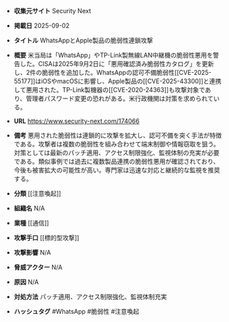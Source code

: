 - **収集元サイト**
Security Next

- **掲載日**
2025-09-02

- **タイトル**
WhatsAppとApple製品の脆弱性連鎖攻撃

- **概要**
米当局は「WhatsApp」やTP-Link製無線LAN中継機の脆弱性悪用を警告した。CISAは2025年9月2日に「悪用確認済み脆弱性カタログ」を更新し、2件の脆弱性を追加した。WhatsAppの認可不備脆弱性[[CVE-2025-55177]]はiOSやmacOSに影響し、Apple製品の[[CVE-2025-43300]]と連携して悪用された。TP-Link製機器の[[CVE-2020-24363]]も攻撃対象であり、管理者パスワード変更の恐れがある。米行政機関は対策を求められている。

- **URL**
https://www.security-next.com/174066

- **備考**
悪用された脆弱性は連鎖的に攻撃を拡大し、認可不備を突く手法が特徴である。攻撃者は複数の脆弱性を組み合わせて端末制御や情報窃取を狙う。対策としては最新のパッチ適用、アクセス制限強化、監視体制の充実が必要である。類似事例では過去に複数製品連携の脆弱性悪用が確認されており、今後も被害拡大の可能性が高い。専門家は迅速な対応と継続的な監視を推奨する。

- **分類**
[[注意喚起]]

- **組織名**
N/A

- **業種**
[[通信]]

- **攻撃手口**
[[標的型攻撃]]

- **攻撃影響**
N/A

- **脅威アクター**
N/A

- **原因**
N/A

- **対処方法**
パッチ適用、アクセス制限強化、監視体制充実

- **ハッシュタグ**
#WhatsApp #脆弱性 #注意喚起
